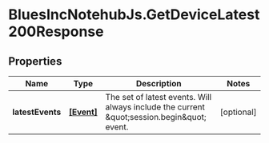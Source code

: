# BluesIncNotehubJs.GetDeviceLatest200Response

## Properties

Name | Type | Description | Notes
------------ | ------------- | ------------- | -------------
**latestEvents** | [**[Event]**](Event.md) | The set of latest events.  Will always include the current \&quot;session.begin\&quot; event. | [optional] 


